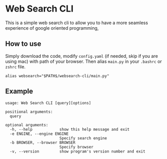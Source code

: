 # Web Search CLI
This is a simple web search cli to allow you to have a more seamless experience of google oriented programming, 
## How to use
Simply download the code, modify `config.yaml` (if needed, skip if you are using mac) with path of your browser. Then alias `main.py` in your `.bashrc` or `zshrc` file. 
```
alias websearch="$PATH$/websearch-cli/main.py"
```
## Example
```
usage: Web Search CLI [query][options]

positional arguments:
  query

optional arguments:
  -h, --help            show this help message and exit
  -e ENGINE, --engine ENGINE
                        Specify search engine
  -b BROWSER, --browser BROWSER
                        Specify browser
  -v, --version         show program's version number and exit
  ```